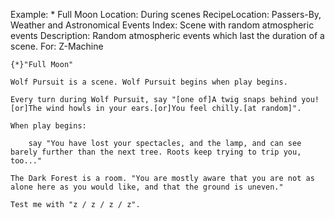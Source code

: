 Example: * Full Moon
Location: During scenes
RecipeLocation: Passers-By, Weather and Astronomical Events
Index: Scene with random atmospheric events
Description: Random atmospheric events which last the duration of a scene.
For: Z-Machine

  

``` inform7
{*}"Full Moon"

Wolf Pursuit is a scene. Wolf Pursuit begins when play begins.

Every turn during Wolf Pursuit, say "[one of]A twig snaps behind you![or]The wind howls in your ears.[or]You feel chilly.[at random]".

When play begins:

	say "You have lost your spectacles, and the lamp, and can see barely further than the next tree. Roots keep trying to trip you, too..."

The Dark Forest is a room. "You are mostly aware that you are not as alone here as you would like, and that the ground is uneven."

Test me with "z / z / z / z".
```

